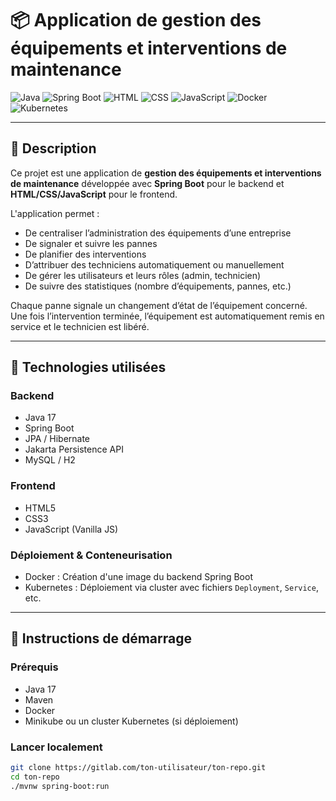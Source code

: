 # 📦 Application de gestion des équipements et interventions de maintenance

![Java](https://img.shields.io/badge/Java-17-blue?logo=java)
![Spring Boot](https://img.shields.io/badge/Spring%20Boot-3-green?logo=spring)
![HTML](https://img.shields.io/badge/HTML5-orange?logo=html5)
![CSS](https://img.shields.io/badge/CSS3-blue?logo=css3)
![JavaScript](https://img.shields.io/badge/JavaScript-yellow?logo=javascript)
![Docker](https://img.shields.io/badge/Docker-blue?logo=docker)
![Kubernetes](https://img.shields.io/badge/Kubernetes-326CE5?logo=kubernetes)

---

## 📝 Description

Ce projet est une application de **gestion des équipements et interventions de maintenance** développée avec **Spring Boot** pour le backend et **HTML/CSS/JavaScript** pour le frontend.

L'application permet :

- De centraliser l’administration des équipements d’une entreprise
- De signaler et suivre les pannes
- De planifier des interventions
- D’attribuer des techniciens automatiquement ou manuellement
- De gérer les utilisateurs et leurs rôles (admin, technicien)
- De suivre des statistiques (nombre d’équipements, pannes, etc.)

Chaque panne signale un changement d’état de l’équipement concerné. Une fois l’intervention terminée, l’équipement est automatiquement remis en service et le technicien est libéré.

---

## 🧰 Technologies utilisées

### Backend
- Java 17
- Spring Boot
- JPA / Hibernate
- Jakarta Persistence API
- MySQL / H2

### Frontend
- HTML5
- CSS3
- JavaScript (Vanilla JS)

### Déploiement & Conteneurisation
- Docker : Création d'une image du backend Spring Boot
- Kubernetes : Déploiement via cluster avec fichiers `Deployment`, `Service`, etc.

---

## 🚀 Instructions de démarrage

### Prérequis
- Java 17
- Maven
- Docker
- Minikube ou un cluster Kubernetes (si déploiement)

### Lancer localement

```bash
git clone https://gitlab.com/ton-utilisateur/ton-repo.git
cd ton-repo
./mvnw spring-boot:run

